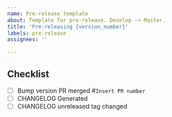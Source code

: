 ```yaml
---
name: Pre-release template
about: Template for pre-release. Develop -> Master.
title: 'Pre-releasing {version_number}'
labels: pre-release
assignees: ''

---
```


## Checklist

- [ ] Bump version PR merged #`Insert PR number`
- [ ] CHANGELOG Generated
- [ ] CHANGELOG unreleased tag changed